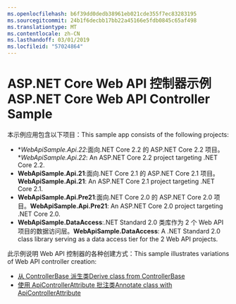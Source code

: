 ```yaml
---
ms.openlocfilehash: b6f39dd0dedb38961eb021cde355f7ec83283195
ms.sourcegitcommit: 24b1f6decbb17bb22a45166e5fdb0845c65af498
ms.translationtype: MT
ms.contentlocale: zh-CN
ms.lasthandoff: 03/01/2019
ms.locfileid: "57024864"
---
```

# <a name="aspnet-core-web-api-controller-sample"></a><span data-ttu-id="daef4-101">ASP.NET Core Web API 控制器示例</span><span class="sxs-lookup"><span data-stu-id="daef4-101">ASP.NET Core Web API Controller Sample</span></span>

<span data-ttu-id="daef4-102">本示例应用包含以下项目：</span><span class="sxs-lookup"><span data-stu-id="daef4-102">This sample app consists of the following projects:</span></span>

- <span data-ttu-id="daef4-103">\**WebApiSample.Api.22*:面向.NET Core 2.2 的 ASP.NET Core 2.2 项目。</span><span class="sxs-lookup"><span data-stu-id="daef4-103">\**WebApiSample.Api.22*: An ASP.NET Core 2.2 project targeting .NET Core 2.2.</span></span>
- <span data-ttu-id="daef4-104">**WebApiSample.Api.21**:面向.NET Core 2.1 的 ASP.NET Core 2.1 项目。</span><span class="sxs-lookup"><span data-stu-id="daef4-104">**WebApiSample.Api.21**: An ASP.NET Core 2.1 project targeting .NET Core 2.1.</span></span>
- <span data-ttu-id="daef4-105">**WebApiSample.Api.Pre21**:面向.NET Core 2.0 的 ASP.NET Core 2.0 项目。</span><span class="sxs-lookup"><span data-stu-id="daef4-105">**WebApiSample.Api.Pre21**: An ASP.NET Core 2.0 project targeting .NET Core 2.0.</span></span>
- <span data-ttu-id="daef4-106">**WebApiSample.DataAccess**:.NET Standard 2.0 类库作为 2 个 Web API 项目的数据访问层。</span><span class="sxs-lookup"><span data-stu-id="daef4-106">**WebApiSample.DataAccess**: A .NET Standard 2.0 class library serving as a data access tier for the 2 Web API projects.</span></span>

<span data-ttu-id="daef4-107">此示例说明 Web API 控制器的各种创建方式：</span><span class="sxs-lookup"><span data-stu-id="daef4-107">This sample illustrates variations of Web API controller creation:</span></span>

- [<span data-ttu-id="daef4-108">从 ControllerBase 派生类</span><span class="sxs-lookup"><span data-stu-id="daef4-108">Derive class from ControllerBase</span></span>](https://docs.microsoft.com/aspnet/core/web-api#derive-class-from-controllerbase)
- [<span data-ttu-id="daef4-109">使用 ApiControllerAttribute 批注类</span><span class="sxs-lookup"><span data-stu-id="daef4-109">Annotate class with ApiControllerAttribute</span></span>](https://docs.microsoft.com/aspnet/core/web-api#annotate-class-with-apicontrollerattribute)

